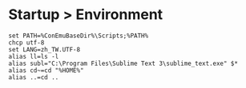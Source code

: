# Startup > Environment
```
set PATH=%ConEmuBaseDir%\Scripts;%PATH%
chcp utf-8
set LANG=zh_TW.UTF-8
alias ll=ls -l
alias subl="C:\Program Files\Sublime Text 3\sublime_text.exe" $*
alias cd~=cd "%HOME%"
alias ..=cd ..
```



